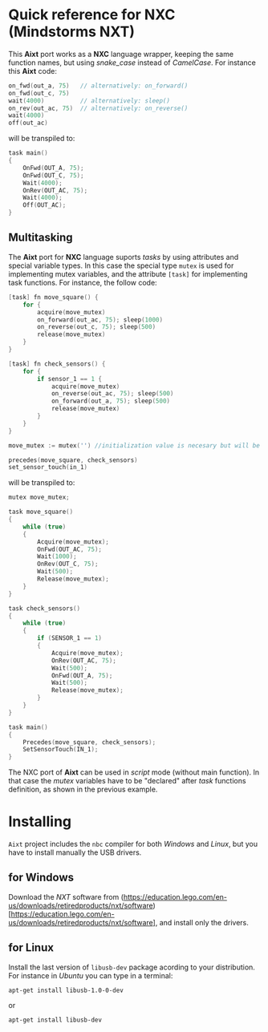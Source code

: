 # Quick reference for NXC (Mindstorms NXT)

This **Aixt** port works as a **NXC** language wrapper, keeping the same function names, but using _snake\_case_ instead of _CamelCase_. For instance this **Aixt** code:
```go
on_fwd(out_a, 75)   // alternatively: on_forward()  
on_fwd(out_c, 75)
wait(4000)          // alternatively: sleep()  
on_rev(out_ac, 75)  // alternatively: on_reverse()  
wait(4000)
off(out_ac)
```

will be transpiled to:
```c
task main()
{
    OnFwd(OUT_A, 75);
    OnFwd(OUT_C, 75);
    Wait(4000);
    OnRev(OUT_AC, 75);
    Wait(4000);
    Off(OUT_AC);
}
```

## Multitasking
The **Aixt** port for **NXC** language suports _tasks_ by using attributes and special variable types. In this case the special type `mutex` is used for implementing mutex variables, and the attribute `[task]` for implementing task functions. For instance, the follow code: 
```go
[task] fn move_square() {
    for {
        acquire(move_mutex)
        on_forward(out_ac, 75); sleep(1000)
        on_reverse(out_c, 75); sleep(500)
        release(move_mutex)
    }
}

[task] fn check_sensors() {
    for {
        if sensor_1 == 1 {
            acquire(move_mutex)
            on_reverse(out_ac, 75); sleep(500)
            on_forward(out_a, 75); sleep(500)
            release(move_mutex)
        }
    }
}

move_mutex := mutex('') //initialization value is necesary but will be ingnored

precedes(move_square, check_sensors)
set_sensor_touch(in_1)
```

will be transpiled to:
```c
mutex move_mutex;

task move_square()
{
    while (true)
    {
        Acquire(move_mutex);
        OnFwd(OUT_AC, 75); 
        Wait(1000);
        OnRev(OUT_C, 75); 
        Wait(500);
        Release(move_mutex);
    }
}

task check_sensors()
{
    while (true)
    {
        if (SENSOR_1 == 1)
        {
            Acquire(move_mutex);
            OnRev(OUT_AC, 75); 
            Wait(500);
            OnFwd(OUT_A, 75); 
            Wait(500);
            Release(move_mutex);
        }
    }
}

task main()
{
    Precedes(move_square, check_sensors);
    SetSensorTouch(IN_1);
}
```

The NXC port of **Aixt** can be used in _script_ mode (without main function). In that case the _mutex_ variables have to be "declared" after _task_ functions definition, as shown in the previous example.

# Installing
`Aixt` project includes the `nbc` compiler for both _Windows_ and _Linux_, but you have to install manually the USB drivers.

## for Windows
Download the _NXT_ software from (https://education.lego.com/en-us/downloads/retiredproducts/nxt/software)[https://education.lego.com/en-us/downloads/retiredproducts/nxt/software], and install only the drivers.


## for Linux
Install the last version of `libusb-dev` package acording to your distribution. For instance in _Ubuntu_ you can type in a terminal:
```
apt-get install libusb-1.0-0-dev
```
or
```
apt-get install libusb-dev
```